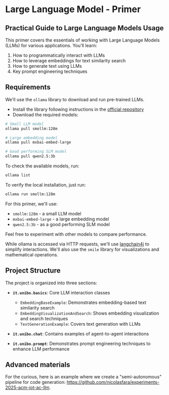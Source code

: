 # Large Language Model - Primer
## Practical Guide to Large Language Models Usage

This primer covers the essentials of working with Large Language Models (LLMs) for various applications. You'll learn:

1. How to programmatically interact with LLMs
2. How to leverage embeddings for text similarity search
3. How to generate text using LLMs
4. Key prompt engineering techniques

## Requirements

We'll use the `ollama` library to download and run pre-trained LLMs.

- Install the library following instructions in the [official repository](https://ollama.com/download)
- Download the required models:
```bash
# Small LLM model
ollama pull smollm:128m

# Large embedding model
ollama pull mxbai-embed-large

# Good performing SLM model
ollama pull qwen2.5:3b
```

To check the available models, run:
```bash
ollama list
```
To verify the local installation, just run:
```bash
ollama run smollm:128m
```

For this primer, we'll use:
- `smollm:128m` - a small LLM model
- `mxbai-embed-large` - a large embedding model
- `qwen2.5:3b` - as a good performing SLM model

Feel free to experiment with other models to compare performance.

While ollama is accessed via HTTP requests, we'll use [langchain4j](https://github.com/langchain4j/langchain4j) to simplify interactions. We'll also use the `smile` library for visualizations and mathematical operations.

## Project Structure

The project is organized into three sections:

- **`it.unibo.basics`**: Core LLM interaction classes
    - `EmbeddingBaseExample`: Demonstrates embedding-based text similarity search
    - `EmbeddingVisualizationAndSearch`: Shows embedding visualization and search techniques
    - `TextGenerationExample`: Covers text generation with LLMs

- **`it.unibo.chat`**: Contains examples of agent-to-agent interactions

- **`it.unibo.prompt`**: Demonstrates prompt engineering techniques to enhance LLM performance

## Advanced materials

For the curious, here is an example where we create a "semi-autonomous" pipeline for code generation: https://github.com/nicolasfara/experiments-2025-acm-iot-ac-llm.
